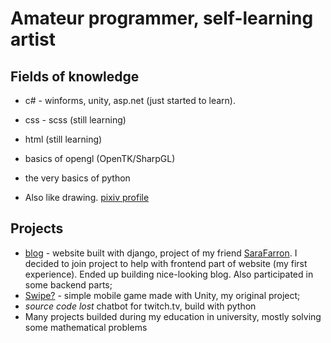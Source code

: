 # Amateur programmer, self-learning artist

## Fields of knowledge
+ c# - winforms, unity, asp.net (just started to learn).
+ css - scss (still learning)
+ html (still learning)
+ basics of opengl (OpenTK/SharpGL)
+ the very basics of python

+ Also like drawing. [pixiv profile](https://www.pixiv.net/en/users/75899055)

## Projects
+ [blog](https://github.com/SaraFarron/Blog) - website built with django, project of my friend [SaraFarron](https://github.com/SaraFarron). I decided to join project to help with frontend part of website (my first experience). Ended up building nice-looking blog. Also participated in some backend parts;
+ [Swipe?](https://github.com/YaredFall/swipe_game) - simple mobile game made with Unity, my original project;
+ *source code lost* chatbot for twitch.tv, build with python
+ Many projects builded during my education in university, mostly solving some mathematical problems

<!--
**YaredFall/YaredFall** is a ✨ _special_ ✨ repository because its `README.md` (this file) appears on your GitHub profile.

Here are some ideas to get you started:

- 🔭 I’m currently working on ...
- 🌱 I’m currently learning ...
- 👯 I’m looking to collaborate on ...
- 🤔 I’m looking for help with ...
- 💬 Ask me about ...
- 📫 How to reach me: ...
- 😄 Pronouns: ...
- ⚡ Fun fact: ...
-->
